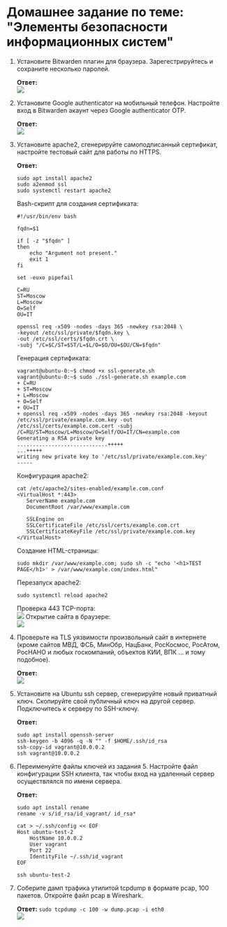 # Домашнее задание по теме: "Элементы безопасности информационных систем"

1. Установите Bitwarden плагин для браузера. Зарегестрируйтесь и сохраните несколько паролей.

    **Ответ:**  
    ![](./.assets/images/bitwarder.png)

2. Установите Google authenticator на мобильный телефон. Настройте вход в Bitwarden акаунт через Google authenticator OTP.

    **Ответ:**  
    ![](./.assets/images/OTP.png)

3. Установите apache2, сгенерируйте самоподписанный сертификат, настройте тестовый сайт для работы по HTTPS.

    **Ответ:**  
    ```
    sudo apt install apache2
    sudo a2enmod ssl
    sudo systemctl restart apache2
    ```
    Bash-скрипт для создания сертификата:
    ```
    #!/usr/bin/env bash

    fqdn=$1

    if [ -z "$fqdn" ]
    then
        echo "Argument not present."
        exit 1
    fi

    set -euxo pipefail

    C=RU
    ST=Moscow
    L=Moscow
    O=Self
    OU=IT

    openssl req -x509 -nodes -days 365 -newkey rsa:2048 \
    -keyout /etc/ssl/private/$fqdn.key \
    -out /etc/ssl/certs/$fqdn.crt \
    -subj "/C=$C/ST=$ST/L=$L/O=$O/OU=$OU/CN=$fqdn"
    ```
    Генерация сертификата:
    ```
    vagrant@ubuntu-0:~$ chmod +x ssl-generate.sh
    vagrant@ubuntu-0:~$ sudo ./ssl-generate.sh example.com
    + C=RU
    + ST=Moscow
    + L=Moscow
    + O=Self
    + OU=IT
    + openssl req -x509 -nodes -days 365 -newkey rsa:2048 -keyout /etc/ssl/private/example.com.key -out /etc/ssl/certs/example.com.cert -subj /C=RU/ST=Moscow/L=Moscow/O=Self/OU=IT/CN=example.com
    Generating a RSA private key
    .............................+++++
    ...+++++
    writing new private key to '/etc/ssl/private/example.com.key'
    -----
    ```
    Конфигурация apache2:
    ```
    cat /etc/apache2/sites-enabled/example.com.conf
    <VirtualHost *:443>
       ServerName example.com
       DocumentRoot /var/www/example.com

       SSLEngine on
       SSLCertificateFile /etc/ssl/certs/example.com.crt
       SSLCertificateKeyFile /etc/ssl/private/example.com.key
    </VirtualHost>
    ```
    Создание HTML-страницы:
    ```
    sudo mkdir /var/www/example.com; sudo sh -c "echo '<h1>TEST PAGE</h1>' > /var/www/example.com/index.html"
    ```
    Перезапуск apache2:
    ```
    sudo systemctl reload apache2
    ```
    Проверка 443 TCP-порта:  
    ![](./.assets/images/ss-tcp.png)
    Открытие сайта в браузере:  
    ![](./.assets/images/https.png)

4. Проверьте на TLS уязвимости произвольный сайт в интернете (кроме сайтов МВД, ФСБ, МинОбр, НацБанк, РосКосмос, РосАтом, РосНАНО и любых госкомпаний, объектов КИИ, ВПК ... и тому подобное).

    **Ответ:**  
    ![](./.assets/images/testssl.png)


5. Установите на Ubuntu ssh сервер, сгенерируйте новый приватный ключ. Скопируйте свой публичный ключ на другой сервер. Подключитесь к серверу по SSH-ключу.

    **Ответ:**  
    ```
    sudo apt install openssh-server
    ssh-keygen -b 4096 -q -N "" -f $HOME/.ssh/id_rsa
    ssh-copy-id vagrant@10.0.0.2
    ssh vagrant@10.0.0.2
    ```

6. Переименуйте файлы ключей из задания 5. Настройте файл конфигурации SSH клиента, так чтобы вход на удаленный сервер осуществлялся по имени сервера.

    **Ответ:**  
    ```
    sudo apt install rename
    rename -v s/id_rsa/id_vagrant/ id_rsa*

    cat > ~/.ssh/config << EOF 
    Host ubuntu-test-2
        HostName 10.0.0.2
        User vagrant
        Port 22
        IdentityFile ~/.ssh/id_vagrant
    EOF

    ssh ubuntu-test-2
    ```

7. Соберите дамп трафика утилитой tcpdump в формате pcap, 100 пакетов. Откройте файл pcap в Wireshark.

    **Ответ:** `sudo tcpdump -c 100 -w dump.pcap -i eth0`  
    ![](./.assets/images/wireshark.png)
